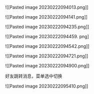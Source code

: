 ![[Pasted image 20230222094013.png]]

![[Pasted image 20230222094141.png]]

![[Pasted image 20230222094235.png]]

![[Pasted image 20230222094459. png]

![[Pasted image 20230222094542.png]]

![[Pasted image 20230222094721.png]]

![[Pasted image 20230222094900.png]]

好友跳转消息，菜单选中切换

![[Pasted image 20230222095410.png]]


